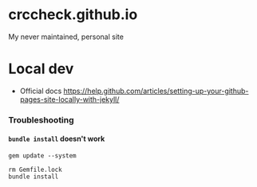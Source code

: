 crccheck.github.io
==================

My never maintained, personal site


Local dev
=========

* Official docs https://help.github.com/articles/setting-up-your-github-pages-site-locally-with-jekyll/


### Troubleshooting

#### `bundle install` doesn't work

```
gem update --system

rm Gemfile.lock
bundle install
```
